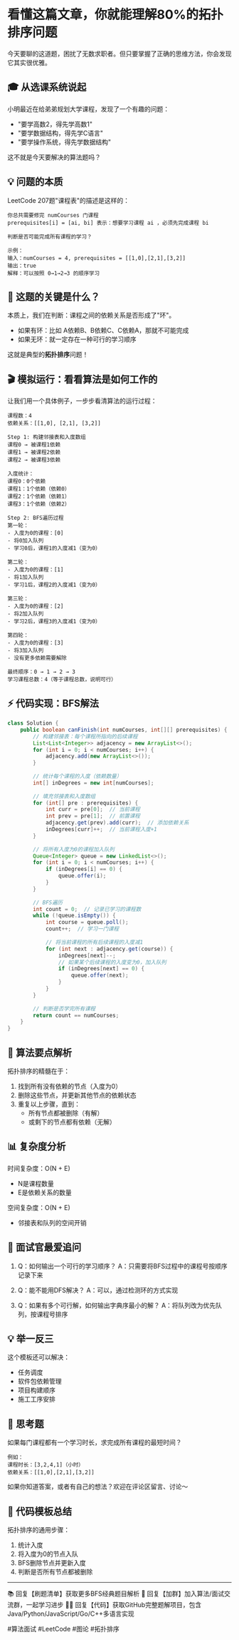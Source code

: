 # 看懂这篇文章，你就能理解80%的拓扑排序问题

今天要聊的这道题，困扰了无数求职者。但只要掌握了正确的思维方法，你会发现它其实很优雅。

## 🎓 从选课系统说起

小明最近在给弟弟规划大学课程，发现了一个有趣的问题：
- "要学高数2，得先学高数1"
- "要学数据结构，得先学C语言"
- "要学操作系统，得先学数据结构"

这不就是今天要解决的算法题吗？

## 💡 问题的本质

LeetCode 207题"课程表"的描述是这样的：
```
你总共需要修完 numCourses 门课程
prerequisites[i] = [ai, bi] 表示：想要学习课程 ai ，必须先完成课程 bi

判断是否可能完成所有课程的学习？

示例：
输入：numCourses = 4, prerequisites = [[1,0],[2,1],[3,2]]
输出：true
解释：可以按照 0→1→2→3 的顺序学习
```

## 🤔 这题的关键是什么？

本质上，我们在判断：课程之间的依赖关系是否形成了"环"。
- 如果有环：比如 A依赖B、B依赖C、C依赖A，那就不可能完成
- 如果无环：就一定存在一种可行的学习顺序

这就是典型的**拓扑排序**问题！

## 🎬 模拟运行：看看算法是如何工作的

让我们用一个具体例子，一步步看清算法的运行过程：

```
课程数：4
依赖关系：[[1,0], [2,1], [3,2]]

Step 1: 构建邻接表和入度数组
课程0 → 被课程1依赖
课程1 → 被课程2依赖
课程2 → 被课程3依赖

入度统计：
课程0：0个依赖
课程1：1个依赖（依赖0）
课程2：1个依赖（依赖1）
课程3：1个依赖（依赖2）

Step 2: BFS遍历过程
第一轮：
- 入度为0的课程：[0]
- 将0加入队列
- 学习0后，课程1的入度减1（变为0）

第二轮：
- 入度为0的课程：[1]
- 将1加入队列
- 学习1后，课程2的入度减1（变为0）

第三轮：
- 入度为0的课程：[2]
- 将2加入队列
- 学习2后，课程3的入度减1（变为0）

第四轮：
- 入度为0的课程：[3]
- 将3加入队列
- 没有更多依赖需要解除

最终顺序：0 → 1 → 2 → 3
学习课程总数：4（等于课程总数，说明可行）
```

## ⚡ 代码实现：BFS解法

```java
class Solution {
    public boolean canFinish(int numCourses, int[][] prerequisites) {
        // 构建邻接表：每个课程所指向的后续课程
        List<List<Integer>> adjacency = new ArrayList<>();
        for (int i = 0; i < numCourses; i++) {
            adjacency.add(new ArrayList<>());
        }
        
        // 统计每个课程的入度（依赖数量）
        int[] inDegrees = new int[numCourses];
        
        // 填充邻接表和入度数组
        for (int[] pre : prerequisites) {
            int curr = pre[0];  // 当前课程
            int prev = pre[1];  // 前置课程
            adjacency.get(prev).add(curr);  // 添加依赖关系
            inDegrees[curr]++;  // 当前课程入度+1
        }
        
        // 将所有入度为0的课程加入队列
        Queue<Integer> queue = new LinkedList<>();
        for (int i = 0; i < numCourses; i++) {
            if (inDegrees[i] == 0) {
                queue.offer(i);
            }
        }
        
        // BFS遍历
        int count = 0;  // 记录已学习的课程数
        while (!queue.isEmpty()) {
            int course = queue.poll();
            count++;  // 学习一门课程
            
            // 将当前课程的所有后续课程的入度减1
            for (int next : adjacency.get(course)) {
                inDegrees[next]--;
                // 如果某个后续课程的入度变为0，加入队列
                if (inDegrees[next] == 0) {
                    queue.offer(next);
                }
            }
        }
        
        // 判断是否学完所有课程
        return count == numCourses;
    }
}
```

## 🎯 算法要点解析

拓扑排序的精髓在于：
1. 找到所有没有依赖的节点（入度为0）
2. 删除这些节点，并更新其他节点的依赖状态
3. 重复以上步骤，直到：
   - 所有节点都被删除（有解）
   - 或剩下的节点都有依赖（无解）

## 📊 复杂度分析

时间复杂度：O(N + E)
- N是课程数量
- E是依赖关系的数量

空间复杂度：O(N + E)
- 邻接表和队列的空间开销

## 🎯 面试官最爱追问

1. Q：如何输出一个可行的学习顺序？
   A：只需要将BFS过程中的课程号按顺序记录下来

2. Q：能不能用DFS解决？
   A：可以，通过检测环的方式实现

3. Q：如果有多个可行解，如何输出字典序最小的解？
   A：将队列改为优先队列，按课程号排序

## 💡 举一反三

这个模板还可以解决：
- 任务调度
- 软件包依赖管理
- 项目构建顺序
- 施工工序安排

## 🎁 思考题

如果每门课程都有一个学习时长，求完成所有课程的最短时间？
```
例如：
课程时长：[3,2,4,1]（小时）
依赖关系：[[1,0],[2,1],[3,2]]
```

如果你知道答案，或者有自己的想法？欢迎在评论区留言、讨论～

## 📝 代码模板总结

拓扑排序的通用步骤：
1. 统计入度
2. 将入度为0的节点入队
3. BFS删除节点并更新入度
4. 判断是否所有节点都被删除

---


📚 回复【刷题清单】获取更多BFS经典题目解析 
👥 回复【加群】加入算法/面试交流群，一起学习进步
🧑‍💻 回复【代码】获取GitHub完整题解项目，包含Java/Python/JavaScript/Go/C++多语言实现

#算法面试 #LeetCode #图论 #拓扑排序